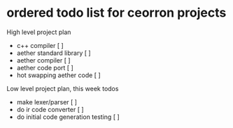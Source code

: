 # ordered todo list for ceorron projects

High level project plan
 - c++ compiler                                 [ ]
 - aether standard library                      [ ]
 - aether compiler                              [ ]
 - aether code port                             [ ]
 - hot swapping aether code                     [ ]

Low level project plan, this week todos
 - make lexer/parser                            [ ]
 - do ir code converter                         [ ]
 - do initial code generation testing           [ ]
